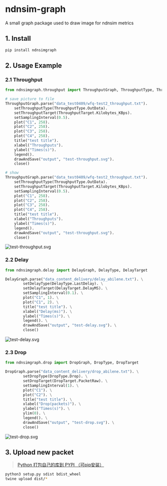 # ndnsim-graph

A small graph package used to draw image for ndnsim metrics

## 1. Install

```bash
pip install ndnsimgraph
```

## 2. Usage Example
### 2.1 Throughput

```python
from ndnsimgraph.throughput import ThroughputGraph, ThroughputType, ThroughputTarget

# save picture to file
ThroughputGraph.parse("data_test0409/wfq-test2_throughput.txt").
    setThroughputType(ThroughputType.OutData).
    setThroughputTarget(ThroughputTarget.Kilobytes_KBps).
    setSamplingInterval(0.5).
    plot("C1", 258).
    plot("C2", 258).
    plot("C3", 258).
    plot("C4", 258).
    title("test title").
    xlabel("Throughputs").
    ylabel("Times(s)").
    legend().
    drawAndSave("output", "test-throughput.svg").
    close()

# show
ThroughputGraph.parse("data_test0409/wfq-test2_throughput.txt").
    setThroughputType(ThroughputType.OutData).
    setThroughputTarget(ThroughputTarget.Kilobytes_KBps).
    setSamplingInterval(0.5).
    plot("C1", 258).
    plot("C2", 258).
    plot("C3", 258).
    plot("C4", 258).
    title("test title").
    xlabel("Throughputs").
    ylabel("Times(s)").
    legend().
    drawAndSave("output", "test-throughput.svg").
    close()
```

![test-throughput.svg](doc/test-throughput.svg)

### 2.2 Delay

```python
from ndnsimgraph.delay import DelayGraph, DelayType, DelayTarget

DelayGraph.parse("data_content_delivery/delay_abilene.txt"). \
        setDelayType(DelayType.LastDelay). \
        setDelayTarget(DelayTarget.DelayMS). \
        setSamplingInterval(0.1). \
        plot("C1", 1). \
        plot("C1", 2). \
        title("test title"). \
        xlabel("Delay(ms)"). \
        ylabel("Times(s)"). \
        legend(). \
        drawAndSave("output", "test-delay.svg"). \
        close()
```

![test-delay.svg](doc/test-delay.svg)

### 2.3 Drop

```python
from ndnsimgraph.drop import DropGraph, DropType, DropTarget

DropGraph.parse("data_content_delivery/drop_abilene.txt"). \
        setDropType(DropType.Drop). \
        setDropTarget(DropTarget.PacketRaw). \
        setSamplingInterval(1). \
        plot("C1"). \
        plot("C2"). \
        title("test title"). \
        xlabel("Drop(packets)"). \
        ylabel("Times(s)"). \
        ylim(0). \
        legend(). \
        drawAndSave("output", "test-drop.svg"). \
        close()
```

![test-drop.svg](doc/test-drop.svg)


## 3. Upload new packet

> [Python 打包自己的库到 PYPI （可pip安装）](https://zhuanlan.zhihu.com/p/79164800)

```bash
python3 setup.py sdist bdist_wheel
twine upload dist/*
```